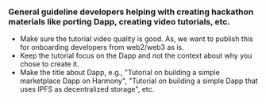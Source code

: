 ### General guideline developers helping with creating hackathon materials like porting Dapp, creating video tutorials, etc.

* Make sure the tutorial video quality is good. As, we want to publish this for onboarding developers from web2/web3 as is.
* Keep the tutorial focus on the Dapp and not the context about why you chose to create it.
* Make the title about Dapp, e.g., "Tutorial on building a simple marketplace Dapp on Harmony", "Tutorial on building a simple Dapp that uses IPFS as decentralized storage", etc.

